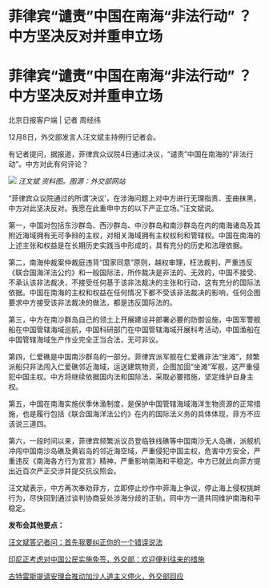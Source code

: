 # 菲律宾“谴责”中国在南海“非法行动” ？中方坚决反对并重申立场

# 菲律宾“谴责”中国在南海“非法行动” ？中方坚决反对并重申立场

北京日报客户端 | 记者 周经纬

12月8日，外交部发言人汪文斌主持例行记者会。

有记者提问，据报道，菲律宾众议院4日通过决议，“谴责”中国在南海的“非法行动”。中方对此有何评论？

![](https://inews.gtimg.com/om_bt/ONURIlJ5oKEig_QKp9iVnxFQiZoHEQ3G6xolSVb3lNXGUAA/1000)
_汪文斌 资料图。图源：外交部网站_

“菲律宾众议院通过的所谓‘决议’，在涉海问题上对中方进行无理指责、歪曲抹黑，中方对此坚决反对。我愿在此重申中方的以下严正立场。”汪文斌说。

第一，中国对包括东沙群岛、西沙群岛、中沙群岛和南沙群岛在内的南海诸岛及其附近海域拥有无可争辩的主权，对相关海域拥有主权权利和管辖权。中国在南海的上述主张和权益是在长期历史实践当中形成的，具有充分的历史和法理依据。

第二，南海仲裁案仲裁庭违背“国家同意”原则，越权审理，枉法裁判，严重违反《联合国海洋法公约》和一般国际法，所作裁决是非法的、无效的，中国不接受、不承认该非法裁决，不接受任何基于该非法裁决的主张和行动，这有充分的国际法依据。中国在南海的主权和权益在任何情况下都不受该非法裁决的影响，任何企图要求中方接受该非法裁决的做法，都是违反国际法的。

第三，中方在南沙群岛自己的领土上开展建设并部署必要的防御设施，中国军警舰船在中国管辖海域巡航，中国科研部门在中国管辖海域开展科考活动，中国渔船在中国管辖海域生产作业完全正当合法，无可非议。

第四，仁爱礁是中国南沙群岛的一部分。菲律宾派军舰在仁爱礁非法“坐滩”，频繁派船只非法闯入仁爱礁邻近海域，运送建筑物资，企图加固“坐滩”军舰，这严重侵犯中国主权。中方将继续依据国内法和国际法，采取必要措施，坚定维护自身主权。

第五，中国在南海实施伏季休渔制度，是保护中国管辖海域海洋生物资源的正常措施，也是履行包括《联合国海洋法公约》在内的国际法义务的具体体现，菲方不应该说三道四。

第六，一段时间以来，菲律宾频繁派议员登临铁线礁等中国南沙无人岛礁，派舰机冲闯中国南沙岛礁及黄岩岛的邻近海空域，严重侵犯中国主权，危害中方安全，严重违反《南海各方行为宣言》精神，严重影响南海和平稳定。中方已就此向菲方提出近百次严正交涉并提交抗议照会。

汪文斌表示，中方再次奉劝菲方，立即停止炒作中菲海上争议，停止海上侵权挑衅行为，尽快回到通过谈判协商妥处涉海分歧的正轨，同中方一道共同维护南海和平稳定。

**发布会其他要点：**

[汪文斌答记者问：首先我要纠正你的一个错误说法 ](https://news.qq.com/rain/a/20231208A06B5U00)

[印尼正考虑对中国公民实施免签，外交部：欢迎便利往来的措施 ](https://news.qq.com/rain/a/20231208A067ZY00)

[古特雷斯提请安理会推动加沙人道主义停火，外交部回应 ](https://news.qq.com/rain/a/20231208A060PJ00)

